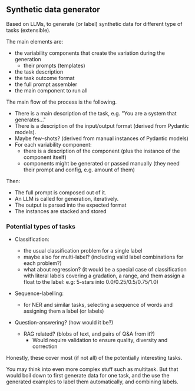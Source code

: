 ## Synthetic data generator

Based on LLMs, to generate (or label) synthetic data for different type of tasks (extensible).

The main elements are:
  - the variability components that create the variation during the generation
    - their prompts (templates)
  - the task description
  - the task outcome format
  - the full prompt assembler
  - the main component to run all


The main flow of the process is the following.

 - There is a main description of the task, e.g. "You are a system that generates..."
 - There is a description of the input/output format (derived from Pydantic models).
 - Maybe few-shots? (derived from manual instances of Pydantic models)
 - For each variability component:
   - there is a description of the component (plus the instance of the component itself)
   - components might be generated or passed manually (they need their prompt and config, e.g. amount of them)

Then:
 - The full prompt is composed out of it.
 - An LLM is called for generation, iteratively.
 - The output is parsed into the expected format
 - The instances are stacked and stored


### Potential types of tasks

 - Classification:
   - the usual classification problem for a single label
   - maybe also for multi-label? (including valid label combinations for each problem?)
   - what about regression? (it would be a special case of classification with literal labels covering a 
   gradation, a range, and them assign a float to the label: e.g: 5-stars into 0.0/0.25/0.5/0.75/1.0)

 - Sequence-labelling:
   - for NER and similar tasks, selecting a sequence of words and assigning them a label (or labels)

 - Question-answering? (how would it be?)
   - RAG related? (blobs of text, and pairs of Q&A from it?)
     - Would require validation to ensure quality, diversity and correction

Honestly, these cover most (if not all) of the potentially interesting tasks.

You may think into even more complex stuff such as multitask. But that would boil down to first generate
data for one task, and the use the generated examples to label them automatically, and combining labels.